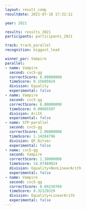```yaml
---
layout: result_comp
resultdate: 2021-07-18 17:32:12

year: 2021

results: results_2021
participants: participants_2021

track: track_parallel
recognition: biggest_lead

winner_par: Vampire
parallel:
- name: Vampire
  second: cvc5-gg
  correctScore: 6.00000000
  timeScore: 0.15685024
  division: Equality
  experimental: false
- name: Vampire
  second: cvc5-gg
  correctScore: 6.00000000
  timeScore: 0.00005507
  division: Arith
  experimental: false
- name: STP-parallel
  second: cvc5-gg
  correctScore: 2.00000000
  timeScore: 1.14284796
  division: QF_Bitvec
  experimental: false
- name: cvc5-gg
  second: Vampire
  correctScore: 1.30000000
  timeScore: 14.97489024
  division: Equality+NonLinearArith
  experimental: false
- name: Vampire
  second: cvc5-gg
  correctScore: 0.69230769
  timeScore: 0.32129329
  division: Equality+LinearArith
  experimental: false
---
```

